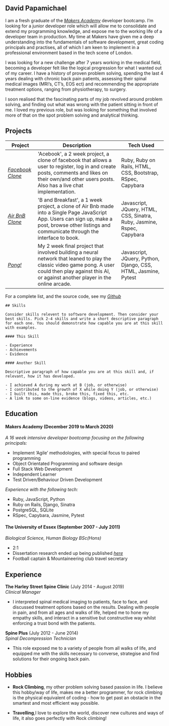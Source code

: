 ## David Papamichael

I am a fresh graduate of the [*Makers Academy*](https://makers.tech/) developer bootcamp. I’m looking for a junior developer role which will allow me to consolidate and extend my programming knowledge, and expose me to the working life of a developer team in production. My time at Makers have given me a deep understanding into the fundamentals of software development, great coding principals and practises, all of which I am keen to implement in a professional environment based in the tech scene of London.

I was looking for a new challenge after 7 years working in the medical field, becoming a developer felt like the logical progression for what I wanted out of my career. I have a history of proven problem solving, spending the last 4 years dealing with  chronic back pain patients, assessing their spinal medical images (MRI’s, CT’s, EOS ect) and recommending the appropriate treatment options, ranging from physiotherapy, to surgery.

I soon realised that the fascinating parts of my job revolved around problem solving, and finding out what was wrong with the patient sitting in front of me. I loved my previous role, but was looking for something that involved more of that on the spot problem solving and analytical thinking.

## Projects


| Project  | Description | Tech Used |
|---|---|---|
| [*Facebook Clone*](https://acebook-u-jakd.herokuapp.com/) | 'Acebook', a 2 week project, a clone of facebook that allows a user to register, log in and create posts, comments and likes on their own/and other users posts. Also has a live chat implementation.| Ruby, Ruby on Rails, HTML, CSS, Bootstrap, RSpec, Capybara   |
| [*Air BnB Clone*](https://github.com/shadz22/MakersBnB)  | 'B and Breakfast', a 1 week project, a clone of Air Bnb made into a Single Page JavaScript App. Users can sign up, make a post, browse other listings and communicate through the interface to book. | Javascript, JQuery, HTML, CSS, Sinatra, Ruby, Jasmine, Rspec, Capybara   |
| [*Pong!*](http://net-positive.herokuapp.com/) | My 2 week final project that involved building a neural network that leaned to play the classic video game pong. A user could then play against this AI, or against another player in the online arcade.| Javascript, JQuery, Python, Django, CSS, HTML, Jasmine, Pytest|


For a complete list, and the source code, see my [*Github*](https://github.com/davidpaps)


```
## Skills

Consider skills relevent to software development. Then consider your best skills. Pick 2-4 skills and write a short descriptive paragraph for each one. You should demonstrate how capable you are at this skill with examples.

#### This Skill

- Experience
- Achievements
- Evidence

#### Another Skill

Descriptive paragraph of how capable you are at this skill and, if relevant, how it has developed.

- I achieved A during my work at B (job, or otherwise)
- I contributed to the growth of X while doing Y (job, or otherwise)
- I built this, made this, broke this, fixed this, etc.
- A link to some on-line evidence (blogs, videos, articles, etc.)
```

## Education

#### Makers Academy (December 2019 to March 2020)
*A 16 week intensive developer bootcamp focusing on the following principals:*
- Implement ‘Agile’ methodologies, with special focus to paired programming
- Object Orientated Programming and software design
- Full Stack Web Development
- Independent Learner
- Test Driven/Behaviour Driven Development

*Experience with the following tech:*
- Ruby, JavaScript, Python
- Ruby on Rails, Django, Sinatra
- PostgreSQL, SQLite
- RSpec, Capybara, Jasmine, Pytest


#### The University of Essex (September 2007 - July 2011)
*Biological Science, Human Biology BSc(Hons)*
- 2:1
- Dissertation research ended up being published [*here*](https://www.ncbi.nlm.nih.gov/pubmed/22889688)
- Football captain & Mountaineering club travel secretary  

## Experience

**The Harley Street Spine Clinic** (July 2014 - August 2019)   
*Clinical Manager*  
- I interpreted spinal medical imaging to patients, face to face, and discussed treatment options based on the results. Dealing with people in pain, and from all ages and walks of life, helped me to hone my empathy skills, and interact in a sensitive but constructive way whilst enforcing a trust bond with the patients.

**Spine Plus** (July 2012 - June 2014)    
*Spinal Decompression Technician*  
- This role exposed me to a variety of people from all walks of life, and equipped me with the skills necessary to converse, strategise and find solutions for their ongoing back pain.



## Hobbies

- __Rock Climbing__, my other problem solving based passion in life. I believe this hobby/way of life, makes me a better programmer, for rock climbing is the physical equivalent of coding - how to get past an obstacle in the smartest and most efficient way possible.

- __Travelling__,I love to explore the world, discover new cultures and ways of life, it also goes perfectly with Rock climbing!
